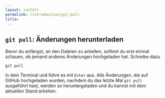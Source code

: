 ```yaml
---
layout: install
permalink: /introduction/git-pull
title:
---
```


## `git pull`: Änderungen herunterladen

Bevor du anfängst, an den Dateien zu arbeiten,
solltest du erst einmal schauen,
ob jemand anderes Änderungen hochgeladen hat.
Schreibe dazu
```
git pull
```
in dein Terminal und führe es mit `Enter` aus.
Alle Änderungen, die auf GitHub hochgeladen wurden,
nachdem du das letzte Mal `git pull` ausgeführt hast,
werden so heruntergeladen und du kannst mit dem aktuellen Stand arbeiten.
